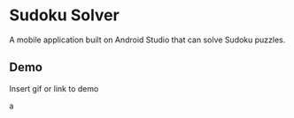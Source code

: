 # Sudoku Solver

A mobile application built on Android Studio that can solve Sudoku puzzles.


## Demo





Insert gif or link to demo

a

